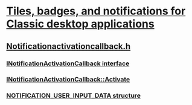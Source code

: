 # [Tiles, badges, and notifications for Classic desktop applications](index.md)
## [Notificationactivationcallback.h](../notificationactivationcallback/index.md)
### [INotificationActivationCallback interface](../notificationactivationcallback/nn-notificationactivationcallback-inotificationactivationcallback.md)
### [INotificationActivationCallback::Activate](../notificationactivationcallback/nf-notificationactivationcallback-inotificationactivationcallback-activate.md)
### [NOTIFICATION_USER_INPUT_DATA structure](../notificationactivationcallback/ns-notificationactivationcallback-notification_user_input_data.md)
